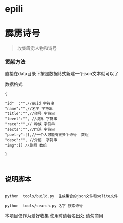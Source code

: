 # epili

#  霹雳诗号

>  收集霹雳人物和诗号

###  贡献方法


直接在data目录下按照数据格式新建一个json文本就可以了


数据格式

```
{

"id"  :"",//uuid 字符串
"name":"",//名字 字符串
"title":"",//称号 字符串
"level":"", //境界 字符串
"race":"",// 种族 字符串
"sects":"",//门派 字符串
"poetry":[],//一个人可能有很多个诗号  数组
"desc":"", //介绍  字符串
"img":[] //剧照 数组

}



```

##  说明脚本

```

python  tools/build.py  生成集合的json文件和sqlite文件

python  tools/search.py 名字 搜索诗号

```


本项目仅作为爱好收集
使用时请著名出处
请勿商用
